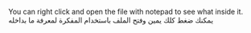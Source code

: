 You can right click and open the file with notepad to see what inside it.
يمكنك ضغط كلك يمين وفتح الملف باستخدام المفكرة لمعرفة ما بداخله
